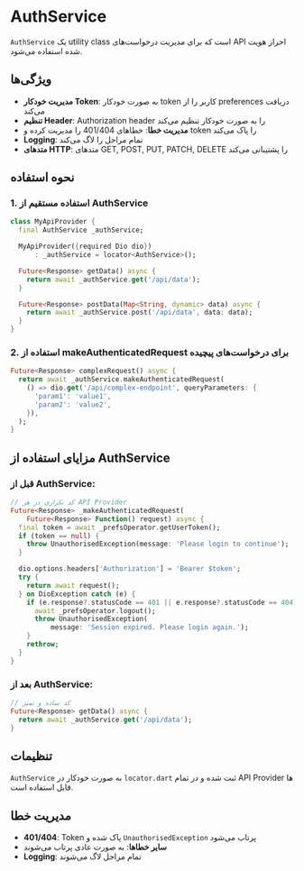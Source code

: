 # AuthService

`AuthService` یک utility class است که برای مدیریت درخواست‌های API احراز هویت شده استفاده می‌شود.

## ویژگی‌ها

- **مدیریت خودکار Token**: به صورت خودکار token کاربر را از preferences دریافت می‌کند
- **تنظیم Header**: Authorization header را به صورت خودکار تنظیم می‌کند
- **مدیریت خطا**: خطاهای 401/404 را مدیریت کرده و token را پاک می‌کند
- **Logging**: تمام مراحل را لاگ می‌کند
- **متدهای HTTP**: متدهای GET, POST, PUT, PATCH, DELETE را پشتیبانی می‌کند

## نحوه استفاده

### 1. استفاده مستقیم از AuthService

```dart
class MyApiProvider {
  final AuthService _authService;

  MyApiProvider({required Dio dio})
      : _authService = locator<AuthService>();

  Future<Response> getData() async {
    return await _authService.get('/api/data');
  }

  Future<Response> postData(Map<String, dynamic> data) async {
    return await _authService.post('/api/data', data: data);
  }
}
```

### 2. استفاده از makeAuthenticatedRequest برای درخواست‌های پیچیده

```dart
Future<Response> complexRequest() async {
  return await _authService.makeAuthenticatedRequest(
    () => dio.get('/api/complex-endpoint', queryParameters: {
      'param1': 'value1',
      'param2': 'value2',
    }),
  );
}
```

## مزایای استفاده از AuthService

### قبل از AuthService:

```dart
// کد تکراری در هر API Provider
Future<Response> _makeAuthenticatedRequest(
    Future<Response> Function() request) async {
  final token = await _prefsOperator.getUserToken();
  if (token == null) {
    throw UnauthorisedException(message: 'Please login to continue');
  }

  dio.options.headers['Authorization'] = 'Bearer $token';
  try {
    return await request();
  } on DioException catch (e) {
    if (e.response?.statusCode == 401 || e.response?.statusCode == 404) {
      await _prefsOperator.logout();
      throw UnauthorisedException(
          message: 'Session expired. Please login again.');
    }
    rethrow;
  }
}
```

### بعد از AuthService:

```dart
// کد ساده و تمیز
Future<Response> getData() async {
  return await _authService.get('/api/data');
}
```

## تنظیمات

`AuthService` به صورت خودکار در `locator.dart` ثبت شده و در تمام API Provider ها قابل استفاده است.

## مدیریت خطا

- **401/404**: Token پاک شده و `UnauthorisedException` پرتاب می‌شود
- **سایر خطاها**: به صورت عادی پرتاب می‌شوند
- **Logging**: تمام مراحل لاگ می‌شوند

